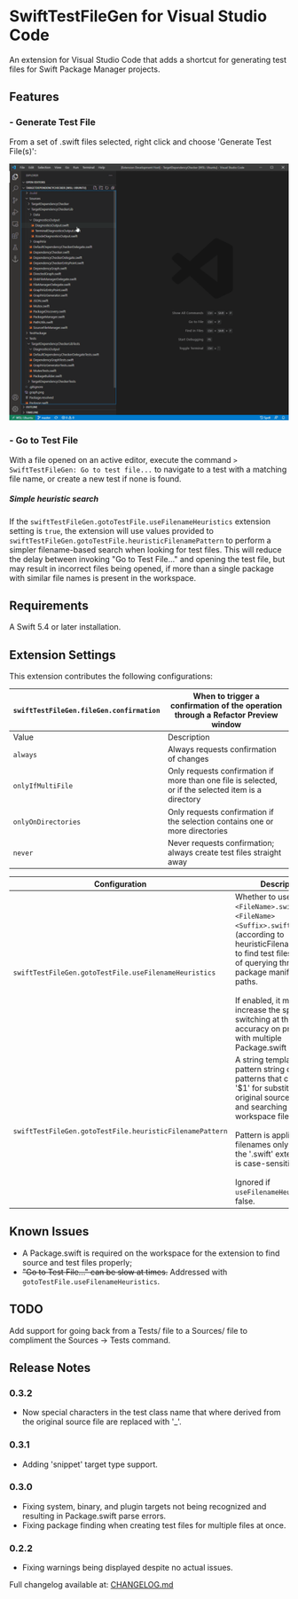# SwiftTestFileGen for Visual Studio Code

An extension for Visual Studio Code that adds a shortcut for generating test files for Swift Package Manager projects.

## Features

### - Generate Test File

From a set of .swift files selected, right click and choose 'Generate Test File(s)':

![image](images/SwiftFileTestGen.gif)

### - Go to Test File

With a file opened on an active editor, execute the command `> SwiftTestFileGen: Go to test file...` to navigate to a test with a matching file name, or create a new test if none is found.

##### Simple heuristic search

If the `swiftTestFileGen.gotoTestFile.useFilenameHeuristics` extension setting is `true`, the extension will use values provided to `swiftTestFileGen.gotoTestFile.heuristicFilenamePattern` to perform a simpler filename-based search when looking for test files. This will reduce the delay between invoking "Go to Test File..." and opening the test file, but may result in incorrect files being opened, if more than a single package with similar file names is present in the workspace.

## Requirements

A Swift 5.4 or later installation.

## Extension Settings

This extension contributes the following configurations:

| `swiftTestFileGen.fileGen.confirmation` | When to trigger a confirmation of the operation through a Refactor Preview window |
|---|---|
| Value | Description |
| `always` | Always requests confirmation of changes |
| `onlyIfMultiFile` | Only requests confirmation if more than one file is selected, or if the selected item is a directory |
| `onlyOnDirectories` | Only requests confirmation if the selection contains one or more directories |
| `never` | Never requests confirmation; always create test files straight away |

| Configuration | Description | Default Value | 
|--|--|--|
| `swiftTestFileGen.gotoTestFile.useFilenameHeuristics` | Whether to use simple `<FileName>.swift` -> `<FileName><Suffix>.swift` heuristics (according to heuristicFilenamePattern) to find test files, instead of querying through the package manifest for paths.</br></br>If enabled, it might increase the speed of file switching at the cost of accuracy on projects with multiple Package.swift manifests. | `false` |
| `swiftTestFileGen.gotoTestFile.heuristicFilenamePattern` | A string template-like pattern string or array of patterns that contain a '$1' for substituting the original source file name and searching all workspace files.</br></br>Pattern is applied to filenames only, before the '.swift' extension, and is case-sensitive.</br></br>Ignored if `useFilenameHeuristics` is false. | `"$1Tests.swift"` |

## Known Issues

- A Package.swift is required on the workspace for the extension to find source and test files properly;
- ~~"Go to Test File..." can be slow at times.~~ Addressed with `gotoTestFile.useFilenameHeuristics`.

## TODO

Add support for going back from a Tests/ file to a Sources/ file to compliment the Sources -> Tests command.

## Release Notes

### 0.3.2

- Now special characters in the test class name that where derived from the original source file are replaced with '_'.

### 0.3.1

- Adding 'snippet' target type support.

### 0.3.0

- Fixing system, binary, and plugin targets not being recognized and resulting in Package.swift parse errors.
- Fixing package finding when creating test files for multiple files at once.

### 0.2.2

- Fixing warnings being displayed despite no actual issues.

Full changelog available at: [CHANGELOG.md](CHANGELOG.md)
